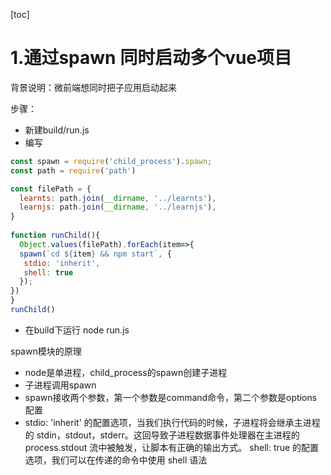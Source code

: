 [toc]

# 1.通过spawn 同时启动多个vue项目

背景说明：微前端想同时把子应用启动起来

步骤：

+ 新建build/run.js
+ 编写

```js
const spawn = require('child_process').spawn;
const path = require('path')

const filePath = {
  learnts: path.join(__dirname, '../learnts'),
  learnjs: path.join(__dirname, '../learnjs'),
}
 
function runChild(){
  Object.values(filePath).forEach(item=>{
  spawn(`cd ${item} && npm start`, {
   stdio: 'inherit',
   shell: true
  });
})
}
runChild()
```

+ 在build下运行 node run.js



spawn模块的原理

+ node是单进程，child_process的spawn创建子进程
+ 子进程调用spawn
+ spawn接收两个参数，第一个参数是command命令，第二个参数是options配置
+ stdio: 'inherit' 的配置选项，当我们执行代码的时候，子进程将会继承主进程的 stdin，stdout，stderr。这回导致子进程数据事件处理器在主进程的 process.stdout 流中被触发，让脚本有正确的输出方式。 shell: true 的配置选项，我们可以在传递的命令中使用 shell 语法